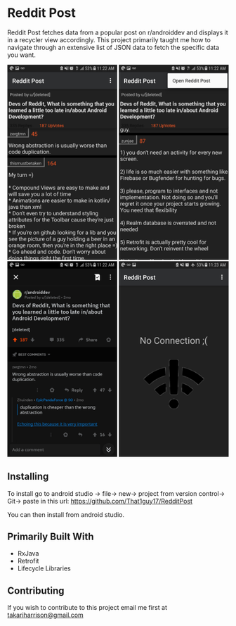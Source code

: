 # Reddit Post
Reddit Post fetches data from a popular post on r/androiddev and displays it in a recycler view accordingly. This project
primarily taught me how to navigate through an extensive list of JSON data to fetch the specific data you want. 

<p float="left">
  <img src= "images/screenshot1.jpg" width="250" />
  <img src= "images/screenshot2.jpg" width="250" /> 
  <img src= "images/screenshot3.jpg" width="250" /> 
  <img src= "images/screenshot4.jpg" width="250" /> 
  
</p>

## Installing
To install go to android studio -> file-> new-> project from version control-> Git-> paste in this url: https://github.com/That1guy17/RedditPost

You can then install from android studio.

## Primarily Built With
* RxJava 
* Retrofit
* Lifecycle Libraries

## Contributing 
If you wish to contribute to this project email me first at takariharrison@gmail.com
